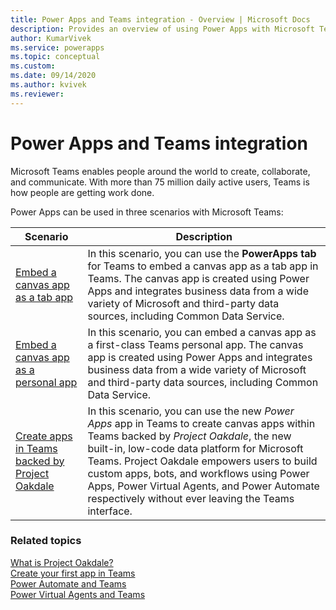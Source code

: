 ```yaml
---
title: Power Apps and Teams integration - Overview | Microsoft Docs
description: Provides an overview of using Power Apps with Microsoft Teams.
author: KumarVivek
ms.service: powerapps
ms.topic: conceptual
ms.custom: 
ms.date: 09/14/2020
ms.author: kvivek
ms.reviewer: 
---
```

# Power Apps and Teams integration

Microsoft Teams enables people around the world to create, collaborate, and communicate. With more than 75 million daily active users, Teams is how people are getting work done.

Power Apps can be used in three scenarios with Microsoft Teams:

Scenario|Description
--------|-------
[Embed a canvas app as a tab app](embed-teams-tab.md)| In this scenario, you can use the **PowerApps tab** for Teams to embed a canvas app as a tab app in Teams. The canvas app is created using Power Apps and integrates business data from a wide variety of Microsoft and third-party data sources, including Common Data Service.|
[Embed a canvas app as a personal app](embed-teams-app.md)| In this scenario, you can embed a canvas app as a first-class Teams personal app. The canvas app is created using Power Apps and integrates business data from a wide variety of Microsoft and third-party data sources, including Common Data Service.| 
[Create apps in Teams backed by Project Oakdale](create-apps-overview.md)|In this scenario, you can use the new *Power Apps* app in Teams to create canvas apps within Teams backed by *Project Oakdale*, the new built-in, low-code data platform for Microsoft Teams. Project Oakdale empowers users to build custom apps, bots, and workflows using Power Apps, Power Virtual Agents, and Power Automate respectively without ever leaving the Teams interface.

### Related topics

[What is Project Oakdale?](install-personal-app.md)<br/>
[Create your first app in Teams](create-first-app.md)<br/>
[Power Automate and Teams](/power-automate/teams/overview)<br/>
[Power Virtual Agents and Teams]( https://aka.ms/pva-teams-docs)
